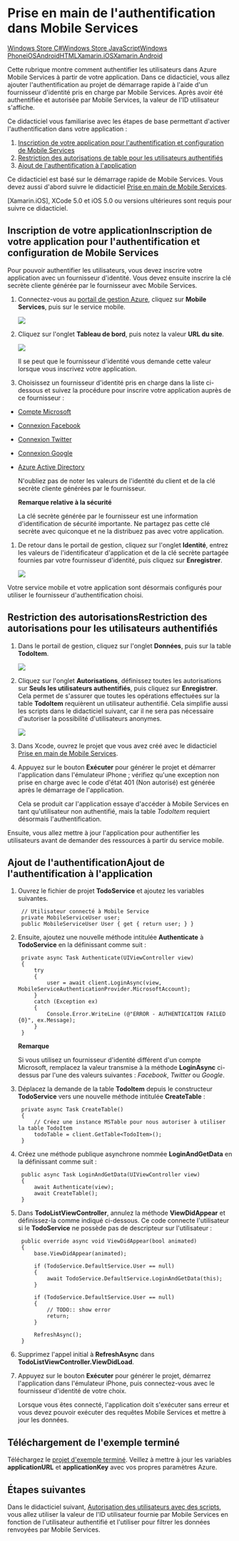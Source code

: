 <properties linkid="develop-mobile-tutorials-get-started-with-users-xamarin-ios" urlDisplayName="Get Started with Authentication (Xamarin.iOS)" pageTitle="Get started with authentication (Xamarin.iOS) - Mobile Services" metaKeywords="Azure registering application, Azure authentication, application authenticate, authenticate mobile services, Mobile Services Xamarin.iOS" description="Learn how to use authentication in your Azure Mobile Services app for Xamarin.iOS." metaCanonical="" disqusComments="1" umbracoNaviHide="1" documentationCenter="Mobile" title="Get started with authentication in Mobile Services" />

Prise en main de l'authentification dans Mobile Services
========================================================

[Windows Store C\#](/en-us/develop/mobile/tutorials/get-started-with-users-dotnet "Windows Store C#")[Windows Store JavaScript](/en-us/develop/mobile/tutorials/get-started-with-users-js "Windows Store JavaScript")[Windows Phone](/en-us/develop/mobile/tutorials/get-started-with-users-wp8 "Windows Phone")[iOS](/en-us/develop/mobile/tutorials/get-started-with-users-ios "iOS")[Android](/en-us/develop/mobile/tutorials/get-started-with-users-android "Android")[HTML](/en-us/develop/mobile/tutorials/get-started-with-users-html "HTML")[Xamarin.iOS](/en-us/develop/mobile/tutorials/get-started-with-users-xamarin-ios "Xamarin.iOS")[Xamarin.Android](/en-us/develop/mobile/tutorials/get-started-with-users-xamarin-android "Xamarin.Android")

Cette rubrique montre comment authentifier les utilisateurs dans Azure Mobile Services à partir de votre application. Dans ce didacticiel, vous allez ajouter l'authentification au projet de démarrage rapide à l'aide d'un fournisseur d'identité pris en charge par Mobile Services. Après avoir été authentifiée et autorisée par Mobile Services, la valeur de l'ID utilisateur s'affiche.

Ce didacticiel vous familiarise avec les étapes de base permettant d'activer l'authentification dans votre application :

1.  [Inscription de votre application pour l'authentification et configuration de Mobile Services](#register)
2.  [Restriction des autorisations de table pour les utilisateurs authentifiés](#permissions)
3.  [Ajout de l'authentification à l'application](#add-authentication)

Ce didacticiel est basé sur le démarrage rapide de Mobile Services. Vous devez aussi d'abord suivre le didacticiel [Prise en main de Mobile Services](/en-us/develop/mobile/tutorials/get-started-xamarin-ios).

[Xamarin.iOS], XCode 5.0 et iOS 5.0 ou versions ultérieures sont requis pour suivre ce didacticiel.

Inscription de votre applicationInscription de votre application pour l'authentification et configuration de Mobile Services
----------------------------------------------------------------------------------------------------------------------------

Pour pouvoir authentifier les utilisateurs, vous devez inscrire votre application avec un fournisseur d'identité. Vous devez ensuite inscrire la clé secrète cliente générée par le fournisseur avec Mobile Services.

1.  Connectez-vous au [portail de gestion Azure](https://manage.windowsazure.com/), cliquez sur **Mobile Services**, puis sur le service mobile.

     ![](./media/partner-xamarin-mobile-services-ios-get-started-users/mobile-services-selection.png)

2.  Cliquez sur l'onglet **Tableau de bord**, puis notez la valeur **URL du site**.

      ![](./media/partner-xamarin-mobile-services-ios-get-started-users/mobile-service-uri.png)

    Il se peut que le fournisseur d'identité vous demande cette valeur lorsque vous inscrivez votre application.

3.  Choisissez un fournisseur d'identité pris en charge dans la liste ci-dessous et suivez la procédure pour inscrire votre application auprès de ce fournisseur :

 - [Compte Microsoft](/en-us/develop/mobile/how-to-guides/register-for-microsoft-authentication/)
 - [Connexion Facebook](/en-us/develop/mobile/how-to-guides/register-for-facebook-authentication/)
 - [Connexion Twitter](/en-us/develop/mobile/how-to-guides/register-for-twitter-authentication/)
 - [Connexion Google](/en-us/develop/mobile/how-to-guides/register-for-google-authentication/)
 - [Azure Active Directory](/en-us/documentation/articles/mobile-services-how-to-register-active-directory-authentication/)

    N'oubliez pas de noter les valeurs de l'identité du client et de la clé secrète cliente générées par le fournisseur.

    **Remarque relative à la sécurité**

    La clé secrète générée par le fournisseur est une information d'identification de sécurité importante. Ne partagez pas cette clé secrète avec quiconque et ne la distribuez pas avec votre application.

1.  De retour dans le portail de gestion, cliquez sur l'onglet **Identité**, entrez les valeurs de l'identificateur d'application et de la clé secrète partagée fournies par votre fournisseur d'identité, puis cliquez sur **Enregistrer**.

      ![](./media/partner-xamarin-mobile-services-ios-get-started-users/mobile-identity-tab.png)

Votre service mobile et votre application sont désormais configurés pour utiliser le fournisseur d'authentification choisi.

Restriction des autorisationsRestriction des autorisations pour les utilisateurs authentifiés
---------------------------------------------------------------------------------------------

1.  Dans le portail de gestion, cliquez sur l'onglet **Données**, puis sur la table **TodoItem**.

      ![](./media/partner-xamarin-mobile-services-ios-get-started-users/mobile-portal-data-tables.png)

2.  Cliquez sur l'onglet **Autorisations**, définissez toutes les autorisations sur **Seuls les utilisateurs authentifiés**, puis cliquez sur **Enregistrer**. Cela permet de s'assurer que toutes les opérations effectuées sur la table **TodoItem** requièrent un utilisateur authentifié. Cela simplifie aussi les scripts dans le didacticiel suivant, car il ne sera pas nécessaire d'autoriser la possibilité d'utilisateurs anonymes.

      ![](./media/partner-xamarin-mobile-services-ios-get-started-users/mobile-portal-change-table-perms.png)

3.  Dans Xcode, ouvrez le projet que vous avez créé avec le didacticiel [Prise en main de Mobile Services](/en-us/develop/mobile/tutorials/get-started-xamarin-ios).

4.  Appuyez sur le bouton **Exécuter** pour générer le projet et démarrer l'application dans l'émulateur iPhone ; vérifiez qu'une exception non prise en charge avec le code d'état 401 (Non autorisé) est générée après le démarrage de l'application.

      Cela se produit car l'application essaye d'accéder à Mobile Services en tant qu'utilisateur non authentifié, mais la table _TodoItem_ requiert désormais l'authentification.

Ensuite, vous allez mettre à jour l'application pour authentifier les utilisateurs avant de demander des ressources à partir du service mobile.

Ajout de l'authentificationAjout de l'authentification à l'application
----------------------------------------------------------------------

1.  Ouvrez le fichier de projet **TodoService** et ajoutez les variables suivantes.

         // Utilisateur connecté à Mobile Service
         private MobileServiceUser user; 
         public MobileServiceUser User { get { return user; } }

2.  Ensuite, ajoutez une nouvelle méthode intitulée **Authenticate** à **TodoService** en la définissant comme suit :

         private async Task Authenticate(UIViewController view)
         {
             try
             {
                 user = await client.LoginAsync(view, MobileServiceAuthenticationProvider.MicrosoftAccount);
             }
             catch (Exception ex)
             {
                 Console.Error.WriteLine (@"ERROR - AUTHENTICATION FAILED {0}", ex.Message);
             }
         }

    **Remarque**

    Si vous utilisez un fournisseur d'identité différent d'un compte Microsoft, remplacez la valeur transmise à la méthode **LoginAsync** ci-dessus par l'une des valeurs suivantes : *Facebook*, *Twitter* ou *Google*.

3.  Déplacez la demande de la table **TodoItem** depuis le constructeur **TodoService** vers une nouvelle méthode intitulée **CreateTable** :

         private async Task CreateTable()
         {
             // Créez une instance MSTable pour nous autoriser à utiliser la table TodoItem
             todoTable = client.GetTable<TodoItem>();
         }

4.  Créez une méthode publique asynchrone nommée **LoginAndGetData** en la définissant comme suit :

         public async Task LoginAndGetData(UIViewController view)
         {
             await Authenticate(view);
             await CreateTable();
         }

5.  Dans **TodoListViewController**, annulez la méthode **ViewDidAppear** et définissez-la comme indiqué ci-dessous. Ce code connecte l'utilisateur si le **TodoService** ne possède pas de descripteur sur l'utilisateur :

         public override async void ViewDidAppear(bool animated)
         {
             base.ViewDidAppear(animated);

             if (TodoService.DefaultService.User == null)
             {
                 await TodoService.DefaultService.LoginAndGetData(this);
             }

             if (TodoService.DefaultService.User == null)
             {
                 // TODO:: show error
                 return;
             } 
                    
             RefreshAsync();
         }

6.  Supprimez l'appel initial à **RefreshAsync** dans **TodoListViewController.ViewDidLoad**.

7.  Appuyez sur le bouton **Exécuter** pour générer le projet, démarrez l'application dans l'émulateur iPhone, puis connectez-vous avec le fournisseur d'identité de votre choix.

      Lorsque vous êtes connecté, l'application doit s'exécuter sans erreur et vous devez pouvoir exécuter des requêtes Mobile Services et mettre à jour les données.

Téléchargement de l'exemple terminé
-----------------------------------

Téléchargez le [projet d'exemple terminé](http://go.microsoft.com/fwlink/p/?LinkId=331328). Veillez à mettre à jour les variables **applicationURL** et **applicationKey** avec vos propres paramètres Azure.

Étapes suivantes
----------------

Dans le didacticiel suivant, [Autorisation des utilisateurs avec des scripts](/en-us/develop/mobile/tutorials/authorize-users-in-scripts-xamarin-ios), vous allez utiliser la valeur de l'ID utilisateur fournie par Mobile Services en fonction de l'utilisateur authentifié et l'utiliser pour filtrer les données renvoyées par Mobile Services.

